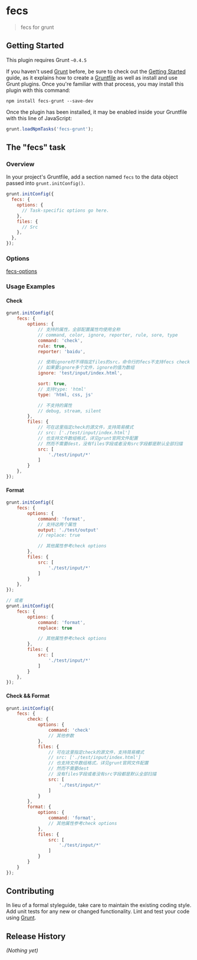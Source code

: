 # fecs

> fecs for grunt

## Getting Started
This plugin requires Grunt `~0.4.5`

If you haven't used [Grunt](http://gruntjs.com/) before, be sure to check out the [Getting Started](http://gruntjs.com/getting-started) guide, as it explains how to create a [Gruntfile](http://gruntjs.com/sample-gruntfile) as well as install and use Grunt plugins. Once you're familiar with that process, you may install this plugin with this command:

```shell
npm install fecs-grunt --save-dev
```

Once the plugin has been installed, it may be enabled inside your Gruntfile with this line of JavaScript:

```js
grunt.loadNpmTasks('fecs-grunt');
```

## The "fecs" task

### Overview
In your project's Gruntfile, add a section named `fecs` to the data object passed into `grunt.initConfig()`.

```js
grunt.initConfig({
  fecs: {
    options: {
      // Task-specific options go here.
    },
    files: {
      // Src
    },
  },
});
```

### Options

[fecs-options](https://github.com/ecomfe/fecs/wiki/CLI)

### Usage Examples

#### Check

```js
grunt.initConfig({
    fecs: {
        options: {
            // 支持的属性，全部配置属性均使用全称
            // command, color, ignore, reporter, rule, sore, type
            command: 'check',
            rule: true,
            reporter: 'baidu',

            // 使用ignore时不得指定files的src，命令行的fecs不支持fecs check [文件模式] --ignore [文件名]
            // 如果要ignore多个文件，ignore的值为数组
            ignore: 'test/input/index.html',

            sort: true,
            // 支持type: 'html'
            type: 'html, css, js'

            // 不支持的属性
            // debug, stream, silent
        },
        files: {
            // 可在这里指定check的源文件，支持简易模式
            // src: ['./test/input/index.html']
            // 也支持文件数组格式，详见grunt官网文件配置
            // 然而不需要dest，没有files字段或者没有src字段都是默认全部扫描
            src: [
                './test/input/*'
            ]
        }
    },
});
```

#### Format

```js
grunt.initConfig({
    fecs: {
        options: {
            command: 'format',
            // 支持这两个属性
            output: './test/output'
            // replace: true

            // 其他属性参考check options
        },
        files: {
            src: [
                './test/input/*'
            ]
        }
    },
});

// 或者
grunt.initConfig({
    fecs: {
        options: {
            command: 'format',
            replace: true

            // 其他属性参考check options
        },
        files: {
            src: [
                './test/input/*'
            ]
        }
    },
});

```

#### Check && Format

```js
grunt.initConfig({
    fecs: {
        check: {
            options: {
                command: 'check'
                // 其他参数
            },
            files: {
                // 可在这里指定check的源文件，支持简易模式
                // src: ['./test/input/index.html']
                // 也支持文件数组格式，详见grunt官网文件配置
                // 然而不需要dest
                // 没有files字段或者没有src字段都是默认全部扫描
                src: [
                    './test/input/*'
                ]
            }
        },
        format: {
            options: {
                command: 'format',
                // 其他属性参考check options
            },
            files: {
                src: [
                    './test/input/*'
                ]
            }
        }
    }
});

```

## Contributing
In lieu of a formal styleguide, take care to maintain the existing coding style. Add unit tests for any new or changed functionality. Lint and test your code using [Grunt](http://gruntjs.com/).

## Release History
_(Nothing yet)_
